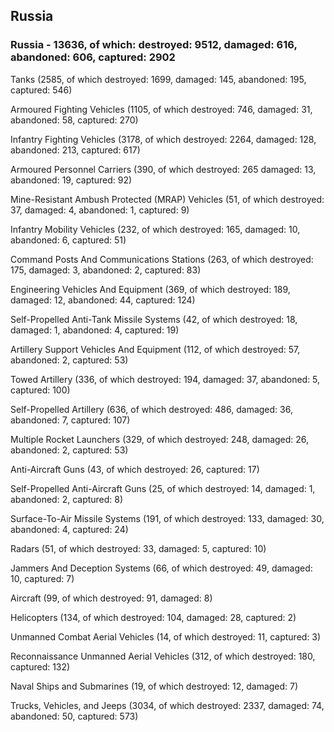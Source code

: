 
 
 ## Russia
 
 ### Russia - 13636, of which: destroyed: 9512, damaged: 616, abandoned: 606, captured: 2902

 

 

 Tanks (2585, of which destroyed: 1699, damaged: 145, abandoned: 195, captured: 546)

 Armoured Fighting Vehicles (1105, of which destroyed: 746, damaged: 31, abandoned: 58, captured: 270)

 Infantry Fighting Vehicles (3178, of which destroyed: 2264, damaged: 128, abandoned: 213, captured: 617)

 Armoured Personnel Carriers (390, of which destroyed: 265 damaged: 13, abandoned: 19, captured: 92)

 Mine-Resistant Ambush Protected (MRAP) Vehicles (51, of which destroyed: 37, damaged: 4, abandoned: 1, captured: 9)

 Infantry Mobility Vehicles (232, of which destroyed: 165, damaged: 10, abandoned: 6, captured: 51)

 Command Posts And Communications Stations (263, of which destroyed: 175, damaged: 3, abandoned: 2, captured: 83)

 Engineering Vehicles And Equipment (369, of which destroyed: 189, damaged: 12, abandoned: 44, captured: 124)

 Self-Propelled Anti-Tank Missile Systems (42, of which destroyed: 18, damaged: 1, abandoned: 4, captured: 19)

 Artillery Support Vehicles And Equipment (112, of which destroyed: 57, abandoned: 2, captured: 53)

 Towed Artillery (336, of which destroyed: 194, damaged: 37, abandoned: 5, captured: 100)

 Self-Propelled Artillery (636, of which destroyed: 486, damaged: 36, abandoned: 7, captured: 107)

 Multiple Rocket Launchers (329, of which destroyed: 248, damaged: 26, abandoned: 2, captured: 53)

 Anti-Aircraft Guns (43, of which destroyed: 26, captured: 17)

 Self-Propelled Anti-Aircraft Guns (25, of which destroyed: 14, damaged: 1, abandoned: 2, captured: 8)

 Surface-To-Air Missile Systems (191, of which destroyed: 133, damaged: 30, abandoned: 4, captured: 24)

 Radars (51, of which destroyed: 33, damaged: 5, captured: 10)

 Jammers And Deception Systems (66, of which destroyed: 49, damaged: 10, captured: 7)

 Aircraft (99, of which destroyed: 91, damaged: 8)

 Helicopters (134, of which destroyed: 104, damaged: 28, captured: 2)

 Unmanned Combat Aerial Vehicles (14, of which destroyed: 11, captured: 3)

 Reconnaissance Unmanned Aerial Vehicles (312, of which destroyed: 180, captured: 132)

 Naval Ships and Submarines (19, of which destroyed: 12, damaged: 7)

 Trucks, Vehicles, and Jeeps (3034, of which destroyed: 2337, damaged: 74, abandoned: 50, captured: 573)

